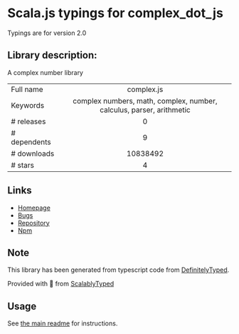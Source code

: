 
# Scala.js typings for complex_dot_js

Typings are for version 2.0

## Library description:
A complex number library

|                    |                 |
| ------------------ | :-------------: |
| Full name          | complex.js |
| Keywords           | complex numbers, math, complex, number, calculus, parser, arithmetic |
| # releases         | 0 |
| # dependents       | 9 |
| # downloads        | 10838492 |
| # stars            | 4 |

## Links
- [Homepage](https://github.com/infusion/Complex.js)
- [Bugs](https://github.com/infusion/Complex.js/issues)
- [Repository](https://github.com/infusion/Complex.js)
- [Npm](https://www.npmjs.com/package/complex.js)
    


## Note
This library has been generated from typescript code from [DefinitelyTyped](https://definitelytyped.org).

Provided with :purple_heart: from [ScalablyTyped](https://github.com/oyvindberg/ScalablyTyped)

## Usage
See [the main readme](../../readme.md) for instructions.


